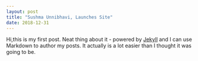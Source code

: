 ```yaml
---
layout: post
title: "Sushma Unnibhavi, Launches Site"
date: 2018-12-31
---
```


Hi,this is my first post. Neat thing about it - powered by [Jekyll](http://jekyllrb.com) and I can use Markdown to author my posts. It actually is a lot easier than I thought it was going to be.
